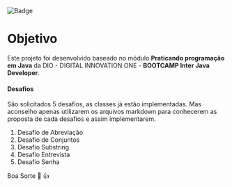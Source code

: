 ![Badge](https://img.shields.io/badge/Desafios-Digital%20Innovation%20One-blue?style=for-the-badge&logo=ghost)
# Objetivo
Este projeto foi desenvolvido baseado no módulo __Praticando programação em Java__ da DIO - DIGITAL INNOVATION ONE - __BOOTCAMP Inter Java Developer__.

#### Desafios
São solicitados 5 desafios, as classes já estão implementadas. Mas aconselho apenas utilizarem os arquivos markdown para conhecerem as proposta de cada desafios e assim implementarem.

1. Desafio de Abreviação
2. Desafio de Conjuntos
3. Desafio Substring
4. Desafio Entrevista
5. Desafio Senha


Boa Sorte :muscle:  :thumbsup:
